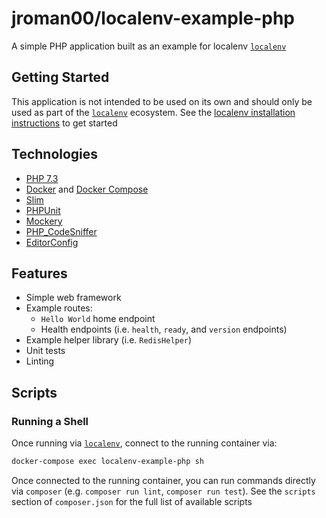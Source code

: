 # jroman00/localenv-example-php

A simple PHP application built as an example for localenv [`localenv`](https://github.com/jroman00/localenv)

## Getting Started

This application is not intended to be used on its own and should only be used as part of the [`localenv`](https://github.com/jroman00/localenv) ecosystem. See the [localenv installation instructions](https://github.com/jroman00/localenv/blob/master/README.md) to get started

## Technologies

* [PHP 7.3](https://secure.php.net/)
* [Docker](https://www.docker.com/) and [Docker Compose](https://docs.docker.com/compose/)
* [Slim](https://www.slimframework.com/)
* [PHPUnit](https://phpunit.de/)
* [Mockery](http://docs.mockery.io/en/latest/)
* [PHP_CodeSniffer](https://github.com/squizlabs/PHP_CodeSniffer)
* [EditorConfig](https://editorconfig.org/)

## Features

* Simple web framework
* Example routes:
  * `Hello World` home endpoint
  * Health endpoints (i.e. `health`, `ready`, and `version` endpoints)
* Example helper library (i.e. `RedisHelper`)
* Unit tests
* Linting

## Scripts

### Running a Shell

Once running via [`localenv`](https://github.com/jroman00/localenv), connect to the running container via:

```bash
docker-compose exec localenv-example-php sh
```

Once connected to the running container, you can run commands directly via `composer` (e.g. `composer run lint`, `composer run test`). See the `scripts` section of `composer.json` for the full list of available scripts
